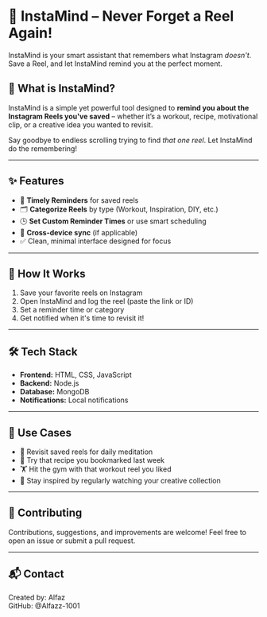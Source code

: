 # 📲 InstaMind – Never Forget a Reel Again!

InstaMind is your smart assistant that remembers what Instagram *doesn't*.  
Save a Reel, and let InstaMind remind you at the perfect moment.

## 🧠 What is InstaMind?

InstaMind is a simple yet powerful tool designed to **remind you about the Instagram Reels you've saved** – whether it’s a workout, recipe, motivational clip, or a creative idea you wanted to revisit.

Say goodbye to endless scrolling trying to find *that one reel*. Let InstaMind do the remembering!

---

## ✨ Features

- 🔔 **Timely Reminders** for saved reels
- 🗂️ **Categorize Reels** by type (Workout, Inspiration, DIY, etc.)
- 🕒 **Set Custom Reminder Times** or use smart scheduling
- 📱 **Cross-device sync** (if applicable)
- ✅ Clean, minimal interface designed for focus

---

## 🚀 How It Works

1. Save your favorite reels on Instagram  
2. Open InstaMind and log the reel (paste the link or ID)
3. Set a reminder time or category
4. Get notified when it's time to revisit it!

---

## 🛠️ Tech Stack

- **Frontend:** HTML, CSS, JavaScript 
- **Backend:** Node.js
- **Database:** MongoDB
- **Notifications:** Local notifications

---

## 🧩 Use Cases

- 🧘 Revisit saved reels for daily meditation
- 🍳 Try that recipe you bookmarked last week
- 🏋️ Hit the gym with that workout reel you liked
- 🎨 Stay inspired by regularly watching your creative collection

---

## 🤝 Contributing
Contributions, suggestions, and improvements are welcome!
Feel free to open an issue or submit a pull request.

---

## 📬 Contact
Created by: Alfaz <br>
GitHub: @Alfazz-1001
